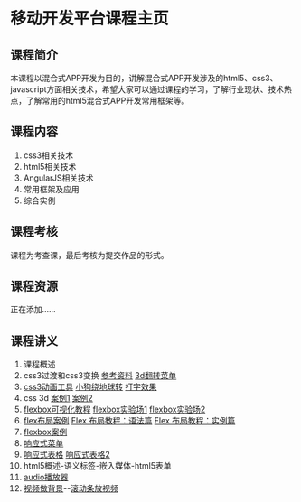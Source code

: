 #  移动开发平台课程主页  
## 课程简介
本课程以混合式APP开发为目的，讲解混合式APP开发涉及的html5、css3、javascript方面相关技术，希望大家可以通过课程的学习，了解行业现状、技术热点，了解常用的html5混合式APP开发常用框架等。

## 课程内容
1. css3相关技术
2. html5相关技术
3. AngularJS相关技术
4. 常用框架及应用
5. 综合实例

## 课程考核
课程为考查课，最后考核为提交作品的形式。

## 课程资源
正在添加……

## 课程讲义
01. 课程概述
02. css3过渡和css3变换 [参考资料](//zptcsoft.github.io/css3/properties/transition/index.htm)  [3d翻转菜单](//zptcsoft.github.io/mobile-develop/demos/transform/menu.html)
03. [css3动画工具](//isux.tencent.com/css3/index.html) [小狗绕地球转](//zptcsoft.github.io/mobile-develop/demos/animation/index.html) [打字效果](//zptcsoft.github.io/mobile-develop/demos/animation/type.html)
04. css 3d [案例1](//codepen.io/whqet/pen/zqzOVK) [案例2](//zptcsoft.github.io/mobile-develop/demos/css3d/index.html)
05. [flexbox可视化教程](http://blog.csdn.net/whqet/article/details/45154977) [flexbox实验场1](//zptcsoft.github.io/mobile-develop/demos/flexbox-playground/index.html)  [flexbox实验场2](//codepen.io/whqet/pen/RaVobV)
06. [flex布局案例](//www.baidu.com)  [Flex 布局教程：语法篇](//www.ruanyifeng.com/blog/2015/07/flex-grammar.html) [Flex 布局教程：实例篇](//www.ruanyifeng.com/blog/2015/07/flex-examples.html?bsh_bid=683103006)
07. [flexbox案例](//zptcsoft.github.io/mobile-develop/demos/flexbox/index.html)
08. [响应式菜单](//zptcsoft.github.io/mobile-develop/demos/responsive/menu.html)
09. [响应式表格](//codepen.io/whqet/pen/MyvEaB)  [响应式表格2](//codepen.io/whqet/pen/yOozYE)
10. html5概述-语义标签-嵌入媒体-html5表单
11. [audio播放器](//github.com/zptcsoft/selected)
12. [视频做背景](//codepen.io/whqet/pen/jqzPRV)--[滚动条放视频](//codepen.io/whqet/pen/zqWGeR?editors=0010)
